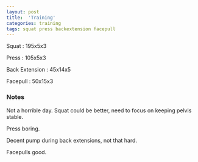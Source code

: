 ```yaml
---
layout: post
title:  'Training'
categories: training
tags: squat press backextension facepull
---
```


Squat       :   195x5x3

Press       :   105x5x3

Back Extension  :   45x14x5

Facepull    :   50x15x3

### Notes

Not a horrible day. Squat could be better, need to focus on keeping pelvis stable.

Press boring.

Decent pump during back extensions, not that hard.

Facepulls good.
